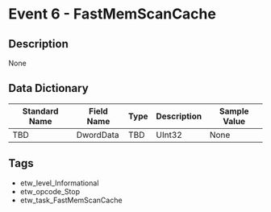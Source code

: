 # Event 6 - FastMemScanCache

## Description
None

## Data Dictionary
|Standard Name|Field Name|Type|Description|Sample Value|
|---|---|---|---|---|
|TBD|DwordData|TBD|UInt32|None|None|

## Tags
* etw_level_Informational
* etw_opcode_Stop
* etw_task_FastMemScanCache